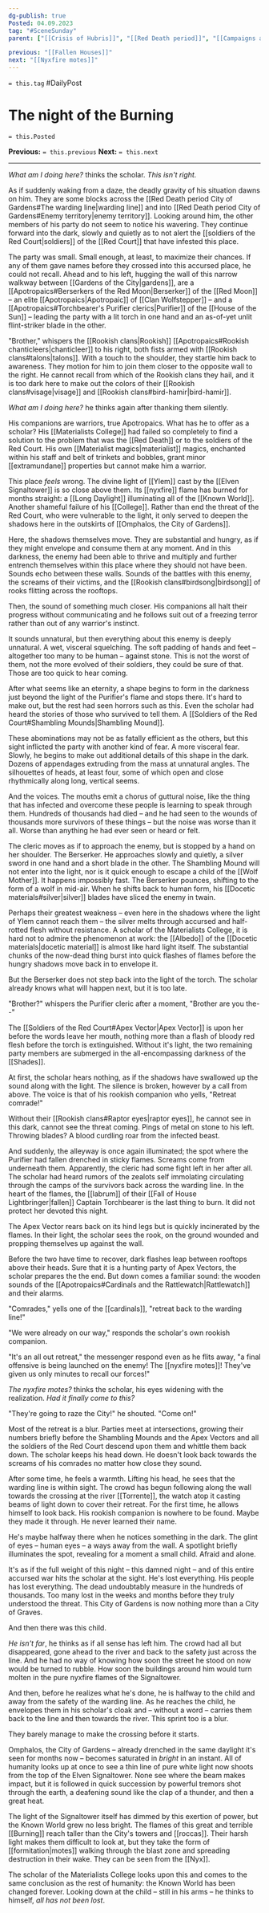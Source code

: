 ```yaml
---
dg-publish: true
Posted: 04.09.2023
tag: "#SceneSunday"
parent: ["[[Crisis of Hubris]]", "[[Red Death period]]", "[[Campaigns against the Red Court]]", "[[Burning]]"]

previous: "[[Fallen Houses]]"
next: "[[Nyxfire motes]]"
---
```

`= this.tag` #DailyPost 
# The night of the Burning
`= this.Posted`

**Previous:** `= this.previous`
**Next:** `= this.next`

---

*What am I doing here?* thinks the scholar. *This isn't right.*

As if suddenly waking from a daze, the deadly gravity of his situation dawns on him. They are some blocks across the [[Red Death period City of Gardens#The warding line|warding line]] and into [[Red Death period City of Gardens#Enemy territory|enemy territory]]. Looking around him, the other members of his party do not seem to notice his wavering. They continue forward into the dark, slowly and quietly as to not alert the [[soldiers of the Red Court|soldiers]] of the [[Red Court]] that have infested this place.

The party was small. Small enough, at least, to maximize their chances. If any of them gave names before they crossed into this accursed place, he could not recall. Ahead and to his left, hugging the wall of this narrow walkway between [[Gardens of the City|gardens]], are a [[Apotropaics#Berserkers of the Red Moon|Berserker]] of the [[Red Moon]] – an elite [[Apotropaics|Apotropaic]] of [[Clan Wolfstepper]] – and a [[Apotropaics#Torchbearer's Purifier clerics|Purifier]] of the [[House of the Sun]] – leading the party with a lit torch in one hand and an as-of-yet unlit flint-striker blade in the other.

"Brother," whispers the [[Rookish clans|Rookish]] [[Apotropaics#Rookish chanticleers|chanticleer]] to his right, both fists armed with [[Rookish clans#talons|talons]]. With a touch to the shoulder, they startle him back to awareness. They motion for him to join them closer to the opposite wall to the right. He cannot recall from which of the Rookish clans they hail, and it is too dark here to make out the colors of their [[Rookish clans#visage|visage]] and [[Rookish clans#bird-hamir|bird-hamir]].

*What am I doing here?* he thinks again after thanking them silently.

His companions are warriors, true Apotropaics. What has he to offer as a scholar? His [[Materialists College]] had failed so completely to find a solution to the problem that was the [[Red Death]] or to the soldiers of the Red Court. His own [[Materialist magics|materialist]] magics, enchanted within his staff and belt of trinkets and bobbles, grant minor [[extramundane]] properties but cannot make him a warrior.

This place *feels* wrong. The divine light of [[Ylem]] cast by the [[Elven Signaltower]] is so close above them. Its [[nyxfire]] flame has burned for months straight: a [[Long Daylight]] illuminating all of the [[Known World]]. Another shameful failure of his [[College]]. Rather than end the threat of the Red Court, who were vulnerable to the light, it only served to deepen the shadows here in the outskirts of [[Omphalos, the City of Gardens]].

Here, the shadows themselves move. They are substantial and hungry, as if they might envelope and consume them at any moment. And in this darkness, the enemy had been able to thrive and multiply and further entrench themselves within this place where they should not have been. Sounds echo between these walls. Sounds of the battles with this enemy, the screams of their victims, and the [[Rookish clans#birdsong|birdsong]] of rooks flitting across the rooftops.

Then, the sound of something much closer. His companions all halt their progress without communicating and he follows suit out of a freezing terror rather than out of any warrior's instinct.

It sounds unnatural, but then everything about this enemy is deeply unnatural. A wet, visceral squelching. The soft padding of hands and feet – altogether too many to be human – against stone. This is not the worst of them, not the more evolved of their soldiers, they could be sure of that. Those are too quick to hear coming.

After what seems like an eternity, a shape begins to form in the darkness just beyond the light of the Purifier's flame and stops there. It's hard to make out, but the rest had seen horrors such as this. Even the scholar had heard the stories of those who survived to tell them. A [[Soldiers of the Red Court#Shambling Mounds|Shambling Mound]].

These abominations may not be as fatally efficient as the others, but this sight inflicted the party with another kind of fear. A more visceral fear. Slowly, he begins to make out additional details of this shape in the dark. Dozens of appendages extruding from the mass at unnatural angles. The silhouettes of heads, at least four, some of which open and close rhythmically along long, vertical seems.

And the voices. The mouths emit a chorus of guttural noise, like the thing that has infected and overcome these people is learning to speak through them. Hundreds of thousands had died – and he had seen to the wounds of thousands more survivors of these things – but the noise was worse than it all. Worse than anything he had ever seen or heard or felt.

The cleric moves as if to approach the enemy, but is stopped by a hand on her shoulder. The Berserker. He approaches slowly and quietly, a silver sword in one hand and a short blade in the other. The Shambling Mound will not enter into the light, nor is it quick enough to escape a child of the [[Wolf Mother]]. It happens impossibly fast. The Berserker pounces, shifting to the form of a wolf in mid-air. When he shifts back to human form, his [[Docetic materials#silver|silver]] blades have sliced the enemy in twain.

Perhaps their greatest weakness – even here in the shadows where the light of Ylem cannot reach them – the silver melts through accursed and half-rotted flesh without resistance. A scholar of the Materialists College, it is hard not to admire the phenomenon at work: the [[Albedo]] of the [[Docetic materials|docetic material]] is almost like hard light itself. The substantial chunks of the now-dead thing burst into quick flashes of flames before the hungry shadows move back in to envelope it.

But the Berserker does not step back into the light of the torch. The scholar already knows what will happen next, but it is too late.

"Brother?" whispers the Purifier cleric after a moment, "Brother are you the--"

The [[Soldiers of the Red Court#Apex Vector|Apex Vector]] is upon her before the words leave her mouth, nothing more than a flash of bloody red flesh before the torch is extinguished. Without it's light, the two remaining party members are submerged in the all-encompassing darkness of the [[Shades]].

At first, the scholar hears nothing, as if the shadows have swallowed up the sound along with the light. The silence is broken, however by a call from above. The voice is that of his rookish companion who yells, "Retreat comrade!"

Without their [[Rookish clans#Raptor eyes|raptor eyes]], he cannot see in this dark, cannot see the threat coming. Pings of metal on stone to his left. Throwing blades? A blood curdling roar from the infected beast.

And suddenly, the alleyway is once again illuminated; the spot where the Purifier had fallen drenched in sticky flames. Screams come from underneath them. Apparently, the cleric had some fight left in her after all. The scholar had heard rumors of the zealots self immolating circulating through the camps of the survivors back across the warding line. In the heart of the flames, the [[labrum]] of their [[Fall of House Lightbringer|fallen]] Captain Torchbearer is the last thing to burn. It did not protect her devoted this night.

The Apex Vector rears back on its hind legs but is quickly incinerated by the flames. In their light, the scholar sees the rook, on the ground wounded and propping themselves up against the wall.

Before the two have time to recover, dark flashes leap between rooftops above their heads. Sure that it is a hunting party of Apex Vectors, the scholar prepares the the end. But down comes a familiar sound: the wooden sounds of the [[Apotropaics#Cardinals and the Rattlewatch|Rattlewatch]] and their alarms.

"Comrades," yells one of the [[cardinals]], "retreat back to the warding line!"

"We were already on our way," responds the scholar's own rookish companion.

"It's an all out retreat," the messenger respond even as he flits away, "a final offensive is being launched on the enemy! The [[nyxfire motes]]! They've given us only minutes to recall our forces!"

*The nyxfire motes?* thinks the scholar, his eyes widening with the realization. *Had it finally come to this?*

"They're going to raze the City!" he shouted. "Come on!"

Most of the retreat is a blur. Parties meet at intersections, growing their numbers briefly before the Shambling Mounds and the Apex Vectors and all the soldiers of the Red Court descend upon them and whittle them back down. The scholar keeps his head down. He doesn't look back towards the screams of his comrades no matter how close they sound.

After some time, he feels a warmth. Lifting his head, he sees that the warding line is within sight. The crowd has begun following along the wall towards the crossing at the river [[Torrente]], the watch atop it casting beams of light down to cover their retreat. For the first time, he allows himself to look back. His rookish companion is nowhere to be found. Maybe they made it through. He never learned their name.

He's maybe halfway there when he notices something in the dark. The glint of eyes – human eyes – a ways away from the wall. A spotlight briefly illuminates the spot, revealing for a moment a small child. Afraid and alone.

It's as if the full weight of this night – this damned night – and of this entire accursed war hits the scholar at the sight. He's lost everything. His people has lost everything. The dead undoubtably measure in the hundreds of thousands. Too many lost in the weeks and months before they truly understood the threat. This City of Gardens is now nothing more than a City of Graves.

And then there was this child.

*He isn't far*, he thinks as if all sense has left him. The crowd had all but disappeared, gone ahead to the river and back to the safety just across the line. And he had no way of knowing how soon the street he stood on now would be turned to rubble. How soon the buildings around him would turn molten in the pure nyxfire flames of the Signaltower.

And then, before he realizes what he's done, he is halfway to the child and away from the safety of the warding line. As he reaches the child, he envelopes them in his scholar's cloak and – without a word – carries them back to the line and then towards the river. This sprint too is a blur.

They barely manage to make the crossing before it starts.

Omphalos, the City of Gardens – already drenched in the same daylight it's seen for months now – becomes saturated in *bright* in an instant. All of humanity looks up at once to see a thin line of pure white light now shoots from the top of the Elven Signaltower. None see where the beam makes impact, but it is followed in quick succession by powerful tremors shot through the earth, a deafening sound like the clap of a thunder, and then a great heat.

The light of the Signaltower itself has dimmed by this exertion of power, but the Known World grew no less bright. The flames of this great and terrible [[Burning]] reach taller than the City's towers and [[roccas]]. Their harsh light makes them difficult to look at, but they take the form of [[formitation|motes]] walking through the blast zone and spreading destruction in their wake. They can be seen from the [[Nyx]].

The scholar of the Materialists College looks upon this and comes to the same conclusion as the rest of humanity: the Known World has been changed forever. Looking down at the child – still in his arms – he thinks to himself, *all has not been lost*.